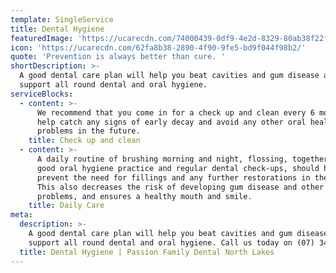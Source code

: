 ```yaml
---
template: SingleService
title: Dental Hygiene
featuredImage: 'https://ucarecdn.com/74000439-0df9-4e2d-8329-80ab38f22fb3/'
icon: 'https://ucarecdn.com/62fa8b38-2890-4f90-9fe5-bd9f044f98b2/'
quote: 'Prevention is always better than cure. '
shortDescription: >-
  A good dental care plan will help you beat cavities and gum disease and
  support all round dental and oral hygiene.
serviceBlocks:
  - content: >-
      We recommend that you come in for a check up and clean every 6 months to
      help catch any signs of early decay and avoid any other oral health
      problems in the future. 
    title: Check up and clean
  - content: >-
      A daily routine of brushing morning and night, flossing, together with
      good oral hygiene practice and regular dental check-ups, should help
      prevent the need for fillings and any further restorations in the future.
      This also decreases the risk of developing gum disease and other dental
      problems, and ensures a healthy mouth and smile.
    title: Daily Care
meta:
  description: >-
    A good dental care plan will help you beat cavities and gum disease and
    support all round dental and oral hygiene. Call us today on (07) 3465 1199
  title: Dental Hygiene | Passion Family Dental North Lakes
---
```


